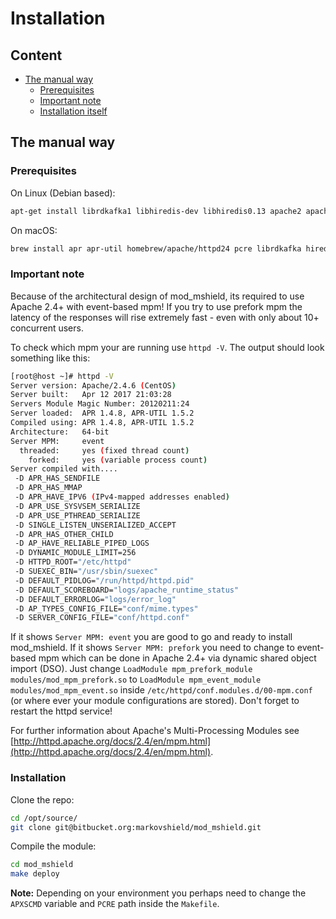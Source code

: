 # Installation

## Content
* [The manual way](#the-manual-way)
    * [Prerequisites](#prerequisites)
    * [Important note](#important-note)
    * [Installation itself](#installation-itself)

## The manual way

### Prerequisites
On Linux (Debian based):
```bash
apt-get install librdkafka1 libhiredis-dev libhiredis0.13 apache2 apache2-dev libapr1 libapr1-dev libpcre3-dev
```

On macOS:
```bash
brew install apr apr-util homebrew/apache/httpd24 pcre librdkafka hiredis
```

### Important note
Because of the architectural design of mod_mshield, its required to use Apache 2.4+ with event-based mpm! If you try to use prefork mpm the latency of the responses will rise extremely fast - even with only about 10+ concurrent users.

To check which mpm your are running use `httpd -V`. The output should look something like this:
```bash
[root@host ~]# httpd -V
Server version: Apache/2.4.6 (CentOS)
Server built:   Apr 12 2017 21:03:28
Servers Module Magic Number: 20120211:24
Server loaded:  APR 1.4.8, APR-UTIL 1.5.2
Compiled using: APR 1.4.8, APR-UTIL 1.5.2
Architecture:   64-bit
Server MPM:     event
  threaded:     yes (fixed thread count)
    forked:     yes (variable process count)
Server compiled with....
 -D APR_HAS_SENDFILE
 -D APR_HAS_MMAP
 -D APR_HAVE_IPV6 (IPv4-mapped addresses enabled)
 -D APR_USE_SYSVSEM_SERIALIZE
 -D APR_USE_PTHREAD_SERIALIZE
 -D SINGLE_LISTEN_UNSERIALIZED_ACCEPT
 -D APR_HAS_OTHER_CHILD
 -D AP_HAVE_RELIABLE_PIPED_LOGS
 -D DYNAMIC_MODULE_LIMIT=256
 -D HTTPD_ROOT="/etc/httpd"
 -D SUEXEC_BIN="/usr/sbin/suexec"
 -D DEFAULT_PIDLOG="/run/httpd/httpd.pid"
 -D DEFAULT_SCOREBOARD="logs/apache_runtime_status"
 -D DEFAULT_ERRORLOG="logs/error_log"
 -D AP_TYPES_CONFIG_FILE="conf/mime.types"
 -D SERVER_CONFIG_FILE="conf/httpd.conf"
```

If it shows `Server MPM: event` you are good to go and ready to install mod_mshield. If it shows `Server MPM: prefork` you need to change to event-based mpm which can be done in Apache 2.4+ via dynamic shared object import (DSO). Just change `LoadModule mpm_prefork_module modules/mod_mpm_prefork.so` to `LoadModule mpm_event_module modules/mod_mpm_event.so` inside `/etc/httpd/conf.modules.d/00-mpm.conf` (or where ever your module configurations are stored). Don't forget to restart the httpd service!

For further information about Apache's Multi-Processing Modules see [http://httpd.apache.org/docs/2.4/en/mpm.html](http://httpd.apache.org/docs/2.4/en/mpm.html).

### Installation
Clone the repo:
```bash
cd /opt/source/
git clone git@bitbucket.org:markovshield/mod_mshield.git
```

Compile the module:
```bash
cd mod_mshield
make deploy
```
**Note:** Depending on your environment you perhaps need to change the `APXSCMD` variable and `PCRE` path inside the `Makefile`.
